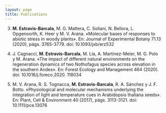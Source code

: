 ```yaml
---
layout: page
title: Publications
---
```


3. **M. Estravis-Barcala**, M. G. Mattera, C. Soliani, N. Bellora, L. Opgenoorth, K. Heer y M. V. Arana.
«Molecular bases of responses to abiotic stress in woody plants». En: Journal of Experimental Botany
71.13 (2020), págs. 3765-3779. doi: 10.1093/jxb/erz532

2. J. Cagnacci, **M. Estravis-Barcala**, M. Lía, A. Martínez-Meier, M. G. Polo y M. Arana. «The impact of
different natural environments on the regeneration dynamics of two Nothofagus species across elevation in
the southern Andes». En: Forest Ecology and Management 464 (2020). doi: 10.1016/j.foreco.2020.
118034

1. M. V. Arana, R. S. Tognacca, **M. Estravis-Barcala**, R. A. Sánchez y J. F. Botto. «Physiological and
molecular mechanisms underlying the integration of light and temperature cues in Arabidopsis thaliana
seeds». En: Plant, Cell & Environment 40 (2017), págs. 3113-3121. doi: 10.1111/pce.13076
